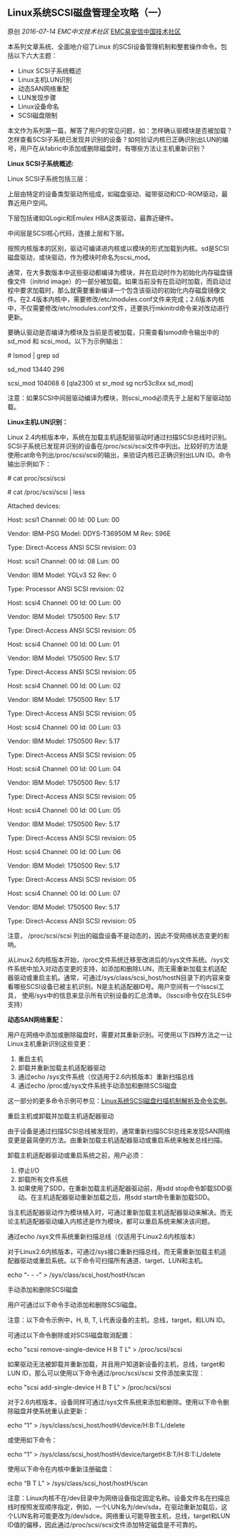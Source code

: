 ## Linux系统SCSI磁盘管理全攻略（一）

原创 *2016-07-14* *EMC中文技术社区* [EMC易安信中国技术社区](https://mp.weixin.qq.com/s?__biz=MjM5NjY0NzAwMg==&mid=2651771172&idx=3&sn=ad8fceb2d68e646667c013e41b3830c6&scene=21##)

本系列文章系统、全面地介绍了Linux 的SCSI设备管理机制和整套操作命令。包括以下六大主题：

- Linux SCSI子系统概述
- Linux主机LUN识别
- 动态SAN网络重配
- LUN发现步骤
- Linux设备命名
- SCSI磁盘限制

 

本文作为系列第一篇，解答了用户的常见问题，如：怎样确认驱模块是否被加载？怎样查看SCSI子系统已发现并识别的设备？如何验证内核已正确识别出LUN的编号，用户在从fabric中添加或删除磁盘时，有哪些方法让主机重新识别？

**Linux SCSI子系统概述:**

 

Linux SCSI子系统包括三层：

上层由特定的设备类型驱动所组成，如磁盘驱动、磁带驱动和CD-ROM驱动，最靠近用户空间。

下层包括诸如QLogic和Emulex HBA这类驱动，最靠近硬件。

中间层是SCSI核心代码，连接上层和下层。

 

按照内核版本的区别，驱动可编译进内核或以模块的形式加载到内核。sd是SCSI磁盘驱动，或块驱动，作为模块时命名为scsi_mod。

 

通常，在大多数版本中这些驱动都编译为模块，并在启动时作为初始化内存磁盘镜像文件（initrid image）的一部分被加载。如果当前没有在启动时加载，而启动过程中要求加载时，那么就需要重新编译一个包含该驱动的初始化内存磁盘镜像文件。在2.4版本内核中，需要修改/etc/modules.conf文件来完成；2.6版本内核中，不仅需要修改/etc/modules.conf文件，还要执行mkinitrd命令来对改动进行更新。

 

要确认驱动是否编译为模块及当前是否被加载，只需查看lsmod命令输出中的sd_mod 和 scsi_mod。以下为示例输出：

\# lsmod | grep sd

sd_mod                 13440 296

scsi_mod              104068   6  [qla2300 st sr_mod sg ncr53c8xx sd_mod]

注意：如果SCSI中间层驱动编译为模块，则scsi_mod必须先于上层和下层驱动加载。

 

**Linux主机LUN识别：**

 

Linux 2.4内核版本中，系统在加载主机适配层驱动时通过扫描SCSI总线时识别。SCSI子系统已发现并识别的设备在/proc/scsi/scsi文件中列出。比较好的方法是使用cat命令列出/proc/scsi/scsi的输出，来验证内核已正确识别出LUN ID。命令输出示例如下：

\# cat proc/scsi/scsi

\# cat /proc/scsi/scsi | less

Attached devices:

Host: scsi1 Channel: 00 Id: 00 Lun: 00

  Vendor: IBM-PSG  Model: DDYS-T36950M  M  Rev: S96E

  Type:   Direct-Access                    ANSI SCSI revision: 03

Host: scsi1 Channel: 00 Id: 08 Lun: 00

  Vendor: IBM      Model: YGLv3 S2         Rev: 0

  Type:   Processor                        ANSI SCSI revision: 02

Host: scsi4 Channel: 00 Id: 00 Lun: 00

  Vendor: IBM      Model: 1750500          Rev: 5.17

  Type:   Direct-Access                    ANSI SCSI revision: 05

Host: scsi4 Channel: 00 Id: 00 Lun: 01

  Vendor: IBM      Model: 1750500          Rev: 5.17

  Type:   Direct-Access                    ANSI SCSI revision: 05

Host: scsi4 Channel: 00 Id: 00 Lun: 02

  Vendor: IBM      Model: 1750500          Rev: 5.17

  Type:   Direct-Access                    ANSI SCSI revision: 05

Host: scsi4 Channel: 00 Id: 00 Lun: 03

  Vendor: IBM      Model: 1750500          Rev: 5.17

  Type:   Direct-Access                    ANSI SCSI revision: 05

Host: scsi4 Channel: 00 Id: 00 Lun: 04

  Vendor: IBM      Model: 1750500          Rev: 5.17

  Type:   Direct-Access                    ANSI SCSI revision: 05

Host: scsi4 Channel: 00 Id: 00 Lun: 05

  Vendor: IBM      Model: 1750500          Rev: 5.17

  Type:   Direct-Access                    ANSI SCSI revision: 05

Host: scsi4 Channel: 00 Id: 00 Lun: 06

  Vendor: IBM      Model: 1750500          Rev: 5.17

  Type:   Direct-Access                    ANSI SCSI revision: 05

Host: scsi4 Channel: 00 Id: 00 Lun: 07

  Vendor: IBM      Model: 1750500          Rev: 5.17

  Type:   Direct-Access                    ANSI SCSI revision: 05

 

注意， /proc/scsi/scsi 列出的磁盘设备不是动态的，因此不受网络状态变更的影响。

 

从Linux2.6内核版本开始，/proc文件系统迁移至改进后的/sys文件系统。/sys文件系统中加入对动态变更的支持，如添加和删除LUN，而无需重新加载主机适配器驱动或重启主机。通常，可通过/sys/class/scsi_host/hostN目录下的内容来查看哪些SCSI设备已被主机识别。N是主机适配器ID号。用户空间有一个lsscsi工具， 使用/sys中的信息来显示所有识别设备的汇总清单。（lsscsi命令仅在SLES中支持）

 

**动态SAN网络重配：**

 

用户在网络中添加或删除磁盘时，需要对其重新识别。可使用以下四种方法之一让Linux主机重新识别这些变更：

1. 重启主机
2. 卸载并重新加载主机适配器驱动
3. 通过echo /sys文件系统（仅适用于2.6内核版本）重新扫描总线
4. 通过echo /proc或/sys文件系统手动添加和删除SCSI磁盘

 

这一部分的更多命令示例可参见：[Linux系统SCSI磁盘扫描机制解析及命令实例](http://mp.weixin.qq.com/s?__biz=MjM5NjY0NzAwMg==&mid=2651771165&idx=3&sn=c17bad6bd57ac229535d0896973f10ed&scene=21#wechat_redirect)。

 

重启主机或卸载并加载主机适配器驱动

由于设备是通过扫描SCSI总线被发现的，通常重新扫描SCSI总线来发现SAN网络变更是最简便的方法。由重新加载主机适配器驱动或重启系统来触发总线扫描。

 

卸载主机适配器驱动或重启系统之前，用户必须：

1. 停止I/O
2. 卸载所有文件系统
3. 如果使用了SDD，在重新加载主机适配器驱动前，用sdd stop命令卸载SDD驱动。在主机适配器驱动重新加载之后，用sdd start命令重新加载SDD。

当主机适配器驱动作为模块植入时，可通过重新加载主机适配器驱动来解决。而无论主机适配器驱动编入内核还是作为模块，都可以重启系统来解决该问题。

 

通过echo /sys文件系统重新扫描总线（仅适用于Linux2.6内核版本）

对于Linux2.6内核版本，可通过/sys接口重新扫描总线，而无需重新加载主机适配器驱动或重启系统。以下命令可扫描所有通道、target、LUN和主机。

echo “- - -” > /sys/class/scsi_host/hostH/scan

 

手动添加和删除SCSI磁盘

用户可通过以下命令手动添加和删除SCSI磁盘。

注意：以下命令示例中，H, B, T, L代表设备的主机，总线，target，和LUN ID。

可通过以下命令删除或对SCSI磁盘取消配置：

echo "scsi remove-single-device H B T L" > /proc/scsi/scsi

如果驱动无法被卸载并重新加载，并且用户知道新设备的主机，总线，target和LUN ID，那么可以使用以下命令通过/proc/scsi/scsi 文件添加来实现：

echo "scsi add-single-device H B T L" > /proc/scsi/scsi

 

对于2.6内核版本，设备同样可通过/sys文件系统来添加和删除。使用以下命令删除磁盘并使系统重认此更新：

echo “1” > /sys/class/scsi_host/hostH/device/H:B:T:L/delete

或使用如下命令：

echo “1” > /sys/class/scsi_host/hostH/device/targetH:B:T/H:B:T:L/delete

使用以下命令在内核中重新注册磁盘：

echo “B T L” > /sys/class/scsi_host/hostH/scan

 

注意：Linux内核不在/dev目录中为网络设备指定固定名称。设备文件名在扫描总线时按照发现顺序指定，例如，一个LUN名为/dev/sda，在驱动重新加载后，这个LUN名称可能更改为/dev/sdce。网络重认可能导致主机，总线，target和LUN ID值的偏移，因此通过/proc/scsi/scsi文件添加特定磁盘是不可靠的。